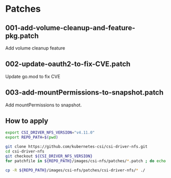 # Patches

## 001-add-volume-cleanup-and-feature-pkg.patch

Add volume cleanup feature

## 002-update-oauth2-to-fix-CVE.patch

Update go.mod to fix CVE

## 003-add-mountPermissions-to-snapshot.patch

Add mountPermissions to snapshot.

## How to apply

```bash
export CSI_DRIVER_NFS_VERSION="v4.11.0"
export REPO_PATH=$(pwd)

git clone https://github.com/kubernetes-csi/csi-driver-nfs.git
cd csi-driver-nfs
git checkout ${CSI_DRIVER_NFS_VERSION}
for patchfile in ${REPO_PATH}/images/csi-nfs/patches/*.patch ; do echo "Apply ${patchfile} ... "; git apply ${patchfile}; done

cp -R ${REPO_PATH}/images/csi-nfs/patches/csi-driver-nfs/* ./
```
